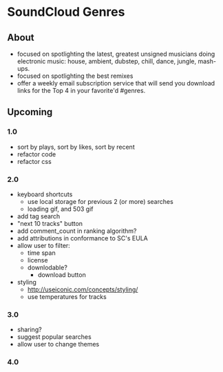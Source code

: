 SoundCloud Genres
=================

## About
- focused on spotlighting the latest, greatest unsigned musicians doing electronic music: house, ambient, dubstep, chill, dance, jungle, mash-ups.
- focused on spotlighting the best remixes
- offer a weekly email subscription service that will send you download links for the Top 4 in your favorite'd #genres.

## Upcoming

### 1.0
- sort by plays, sort by likes, sort by recent
- refactor code
- refactor css

### 2.0
- keyboard shortcuts
	- use local storage for previous 2 (or more) searches
	- loading gif, and 503 gif
- add tag search
- "next 10 tracks" button
- add comment_count in ranking algorithm?
- add attributions in conformance to SC's EULA
- allow user to filter:
	- time span
	- license 
	- downlodable?                                                                               
		- download button
- styling
	- http://useiconic.com/concepts/styling/
	- use temperatures for tracks

### 3.0
- sharing?
- suggest popular searches
- allow user to change themes

### 4.0
